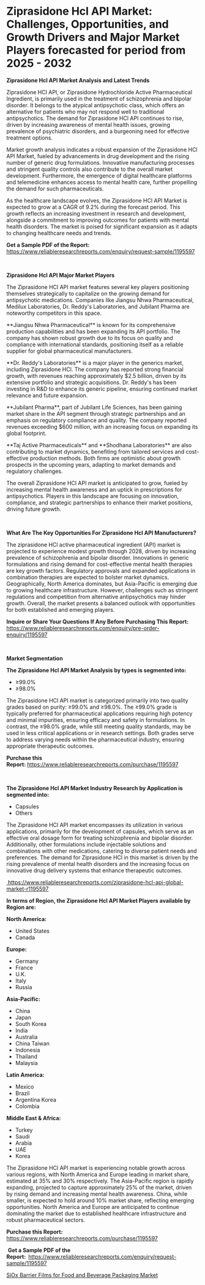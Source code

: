 <p><h1>Ziprasidone Hcl API Market: Challenges, Opportunities, and Growth Drivers and Major Market Players forecasted for period from 2025 - 2032</h1></p><p><strong>Ziprasidone Hcl API Market Analysis and Latest Trends</strong></p>
<p><p>Ziprasidone HCl API, or Ziprasidone Hydrochloride Active Pharmaceutical Ingredient, is primarily used in the treatment of schizophrenia and bipolar disorder. It belongs to the atypical antipsychotic class, which offers an alternative for patients who may not respond well to traditional antipsychotics. The demand for Ziprasidone HCl API continues to rise, driven by increasing awareness of mental health issues, growing prevalence of psychiatric disorders, and a burgeoning need for effective treatment options.</p><p>Market growth analysis indicates a robust expansion of the Ziprasidone HCl API Market, fueled by advancements in drug development and the rising number of generic drug formulations. Innovative manufacturing processes and stringent quality controls also contribute to the overall market development. Furthermore, the emergence of digital healthcare platforms and telemedicine enhances access to mental health care, further propelling the demand for such pharmaceuticals.</p><p>As the healthcare landscape evolves, the Ziprasidone HCl API Market is expected to grow at a CAGR of 9.2% during the forecast period. This growth reflects an increasing investment in research and development, alongside a commitment to improving outcomes for patients with mental health disorders. The market is poised for significant expansion as it adapts to changing healthcare needs and trends.</p></p>
<p><strong>Get a Sample PDF of the Report:&nbsp;</strong> <a href="https://www.reliableresearchreports.com/enquiry/request-sample/1195597?utm_campaign=3322&utm_medium=2&utm_source=Github&utm_content=ia&utm_term=22032025&utm_id=ziprasidone-hcl-api">https://www.reliableresearchreports.com/enquiry/request-sample/1195597</a></p>
<p>&nbsp;</p>
<p><strong>Ziprasidone Hcl API Major Market Players</strong></p>
<p><p>The Ziprasidone HCl API market features several key players positioning themselves strategically to capitalize on the growing demand for antipsychotic medications. Companies like Jiangsu Nhwa Pharmaceutical, Medilux Laboratories, Dr. Reddy's Laboratories, and Jubilant Pharma are noteworthy competitors in this space.</p><p>**Jiangsu Nhwa Pharmaceutical** is known for its comprehensive production capabilities and has been expanding its API portfolio. The company has shown robust growth due to its focus on quality and compliance with international standards, positioning itself as a reliable supplier for global pharmaceutical manufacturers.</p><p>**Dr. Reddy's Laboratories** is a major player in the generics market, including Ziprasidone HCl. The company has reported strong financial growth, with revenues reaching approximately $2.5 billion, driven by its extensive portfolio and strategic acquisitions. Dr. Reddy's has been investing in R&D to enhance its generic pipeline, ensuring continued market relevance and future expansion.</p><p>**Jubilant Pharma**, part of Jubilant Life Sciences, has been gaining market share in the API segment through strategic partnerships and an emphasis on regulatory compliance and quality. The company reported revenues exceeding $600 million, with an increasing focus on expanding its global footprint.</p><p>**Taj Active Pharmaceuticals** and **Shodhana Laboratories** are also contributing to market dynamics, benefiting from tailored services and cost-effective production methods. Both firms are optimistic about growth prospects in the upcoming years, adapting to market demands and regulatory challenges.</p><p>The overall Ziprasidone HCl API market is anticipated to grow, fueled by increasing mental health awareness and an uptick in prescriptions for antipsychotics. Players in this landscape are focusing on innovation, compliance, and strategic partnerships to enhance their market positions, driving future growth.</p></p>
<p>&nbsp;</p>
<p><strong>What Are The Key Opportunities For Ziprasidone Hcl API Manufacturers?</strong></p>
<p><p>The ziprasidone HCl active pharmaceutical ingredient (API) market is projected to experience modest growth through 2028, driven by increasing prevalence of schizophrenia and bipolar disorder. Innovations in generic formulations and rising demand for cost-effective mental health therapies are key growth factors. Regulatory approvals and expanded applications in combination therapies are expected to bolster market dynamics. Geographically, North America dominates, but Asia-Pacific is emerging due to growing healthcare infrastructure. However, challenges such as stringent regulations and competition from alternative antipsychotics may hinder growth. Overall, the market presents a balanced outlook with opportunities for both established and emerging players.</p></p>
<p><strong>Inquire or Share Your Questions If Any Before Purchasing This Report:</strong> <a href="https://www.reliableresearchreports.com/enquiry/pre-order-enquiry/1195597?utm_campaign=3322&utm_medium=2&utm_source=Github&utm_content=ia&utm_term=22032025&utm_id=ziprasidone-hcl-api">https://www.reliableresearchreports.com/enquiry/pre-order-enquiry/1195597</a></p>
<p>&nbsp;</p>
<p><strong>Market Segmentation</strong></p>
<p><strong>The Ziprasidone Hcl API Market Analysis by types is segmented into:</strong></p>
<p><ul><li>≥99.0%</li><li>≥98.0%</li></ul></p>
<p><p>The Ziprasidone HCl API market is categorized primarily into two quality grades based on purity: ≥99.0% and ≥98.0%. The ≥99.0% grade is typically preferred for pharmaceutical applications requiring high potency and minimal impurities, ensuring efficacy and safety in formulations. In contrast, the ≥98.0% grade, while still meeting quality standards, may be used in less critical applications or in research settings. Both grades serve to address varying needs within the pharmaceutical industry, ensuring appropriate therapeutic outcomes.</p></p>
<p><strong>Purchase this Report:&nbsp;</strong><a href="https://www.reliableresearchreports.com/purchase/1195597?utm_campaign=3322&utm_medium=2&utm_source=Github&utm_content=ia&utm_term=22032025&utm_id=ziprasidone-hcl-api">https://www.reliableresearchreports.com/purchase/1195597</a></p>
<p>&nbsp;</p>
<p><strong>The Ziprasidone Hcl API Market Industry Research by Application is segmented into:</strong></p>
<p><ul><li>Capsules</li><li>Others</li></ul></p>
<p><p>The Ziprasidone HCl API market encompasses its utilization in various applications, primarily for the development of capsules, which serve as an effective oral dosage form for treating schizophrenia and bipolar disorder. Additionally, other formulations include injectable solutions and combinations with other medications, catering to diverse patient needs and preferences. The demand for Ziprasidone HCl in this market is driven by the rising prevalence of mental health disorders and the increasing focus on innovative drug delivery systems that enhance therapeutic outcomes.</p></p>
<p><a href="https://www.reliableresearchreports.com/ziprasidone-hcl-api-global-market-r1195597?utm_campaign=3322&utm_medium=2&utm_source=Github&utm_content=ia&utm_term=22032025&utm_id=ziprasidone-hcl-api">&nbsp;https://www.reliableresearchreports.com/ziprasidone-hcl-api-global-market-r1195597</a></p>
<p><strong>In terms of Region, the Ziprasidone Hcl API Market Players available by Region are:</strong></p>
<p>
    <p> <strong> North America: </strong>
        <ul>
            <li>United States</li>
            <li>Canada</li>
        </ul>
        </p> 
    <p> <strong> Europe: </strong>
        <ul>
            <li>Germany</li>
            <li>France</li>
            <li>U.K.</li>
            <li>Italy</li>
            <li>Russia</li>
        </ul>
        </p> 
    <p> <strong> Asia-Pacific: </strong>
        <ul>
            <li>China</li>
            <li>Japan</li>
            <li>South Korea</li>
            <li>India</li>
            <li>Australia</li>
            <li>China Taiwan</li>
            <li>Indonesia</li>
            <li>Thailand</li>
            <li>Malaysia</li>
        </ul>
        </p> 
    <p> <strong> Latin America: </strong>
        <ul>
            <li>Mexico</li>
            <li>Brazil</li>
            <li>Argentina Korea</li>
            <li>Colombia</li>
        </ul>
        </p> 
    <p> <strong> Middle East & Africa: </strong>
        <ul>
            <li>Turkey</li>
            <li>Saudi</li>
            <li>Arabia</li>
            <li>UAE</li>
            <li>Korea</li>
        </ul>
    </p>
    </p>
<p><p>The Ziprasidone HCl API market is experiencing notable growth across various regions, with North America and Europe leading in market share, estimated at 35% and 30% respectively. The Asia-Pacific region is rapidly expanding, projected to capture approximately 25% of the market, driven by rising demand and increasing mental health awareness. China, while smaller, is expected to hold around 10% market share, reflecting emerging opportunities. North America and Europe are anticipated to continue dominating the market due to established healthcare infrastructure and robust pharmaceutical sectors.</p></p>
<p><strong>Purchase this Report: </strong><a href="https://www.reliableresearchreports.com/purchase/1195597?utm_campaign=3322&utm_medium=2&utm_source=Github&utm_content=ia&utm_term=22032025&utm_id=ziprasidone-hcl-api">https://www.reliableresearchreports.com/purchase/1195597</a></p>
<p>&nbsp;<strong>Get a Sample PDF of the Report:&nbsp;&nbsp;</strong><a href="https://www.reliableresearchreports.com/enquiry/request-sample/1195597?utm_campaign=3322&utm_medium=2&utm_source=Github&utm_content=ia&utm_term=22032025&utm_id=ziprasidone-hcl-api">https://www.reliableresearchreports.com/enquiry/request-sample/1195597</a></p>
<p><strong></strong></p>
<p><p><a href="https://github.com/spoorsusama/Market-Research-Report-List-1/blob/main/siox-barrier-films-for-food-and-beverage-packaging-market.md?utm_campaign=3322&utm_medium=2&utm_source=Github&utm_content=ia&utm_term=22032025&utm_id=ziprasidone-hcl-api">SiOx Barrier Films for Food and Beverage Packaging Market</a></p></p>